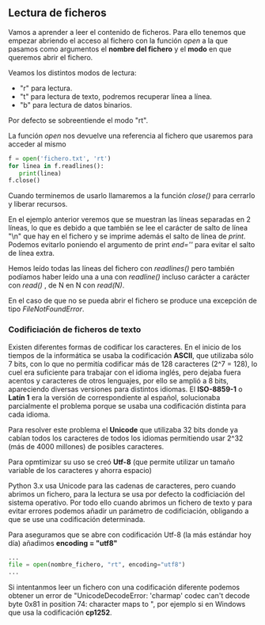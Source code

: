 ## Lectura de ficheros

Vamos a aprender a leer el contenido de ficheros. Para ello tenemos que empezar abriendo el acceso al fichero con la función *open* a la que pasamos como argumentos el **nombre del fichero** y el **modo** en que queremos abrir el fichero. 

Veamos los distintos modos de lectura:

* "r" para lectura.
* "t" para lectura de texto, podremos recuperar línea a línea.
* "b" para lectura de datos binarios.

Por defecto se sobreentiende el modo "rt".

La función *open* nos devuelve una referencia al fichero que usaremos para acceder al mismo

```python
f = open('fichero.txt', 'rt')
for linea in f.readlines():
   print(linea)
f.close()
```
Cuando terminemos de usarlo llamaremos a la función *close()* para cerrarlo y liberar recursos.

En el ejemplo anterior veremos que se muestran las líneas separadas en 2 líneas, lo que es debido a que también se lee el carácter de salto de línea "\\n" que hay en el fichero y se imprime además el salto de línea de *print*. Podemos evitarlo poniendo el argumento de print *end=''* para evitar el salto de línea extra.

Hemos leído todas las líneas del fichero con *readlines()* pero también podíamos haber leído una a una con *readline()* incluso carácter a carácter con *read()* , de N en N con *read(N)*.

En el caso de que no se pueda abrir el fichero se produce una excepción de tipo *FileNotFoundError*.

### Codificiación de ficheros de texto

Existen diferentes formas de codificar los caracteres. En el inicio de los tiempos de la informática se usaba la codificación **ASCII**, que utilizaba sólo 7 bits, con lo que no permitía codificar más de 128 caracteres (2^7 = 128), lo cuel era suficiente para trabajar con el idioma inglés, pero dejaba fuera acentos y caracteres de otros lenguajes, por ello se amplió a 8 bits, apareciendo diversas versiones para distintos idiomas. El **ISO-8859-1** o **Latín 1** era la versión de correspondiente al español, solucionaba parcialmente el problema porque se usaba una codificación distinta para cada idioma.

Para resolver este problema el **Unicode** que utilizaba 32 bits donde ya cabían todos los caracteres de todos los idiomas permitiendo usar 2^32 (más de 4000 millones) de posibles caracteres.

Para opmtimizar su uso se creó **Utf-8** (que permite utilizar un tamaño variable de los caracteres y ahorra espacio)

Python 3.x usa Unicode para las cadenas de caracteres, pero cuando abrimos un fichero, para la lectura se usa por defecto la codficiación del sistema operativo. Por todo ello cuando abrimos un fichero de texto y para evitar errores podemos añadir un parámetro de codificiación, obligando a que se use una codificación determinada. 

Para aseguramos que se abre con codificación Utf-8 (la más estándar hoy día) añadimos __encoding = "utf8"__


```python
...
file = open(nombre_fichero, "rt", encoding="utf8")
...
```

Si intentanmos leer un fichero con una codificación diferente podemos obtener un error de "UnicodeDecodeError: 'charmap' codec can't decode byte 0x81 in position 74: character maps to <undefined>", por ejemplo si en Windows que usa la codificación **cp1252**.

